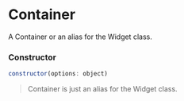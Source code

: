 # Container

A Container or an alias for the Widget class.

### Constructor

```javascript
constructor(options: object)
``` 

> Container is just an alias for the Widget class.
